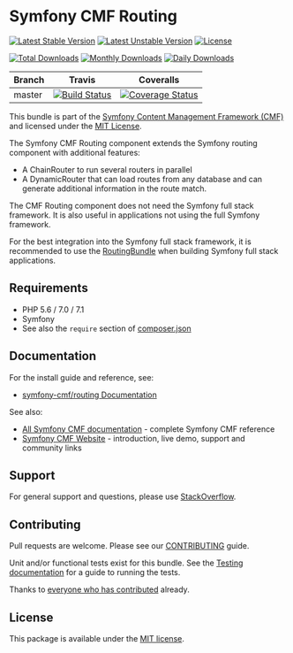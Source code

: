 # Symfony CMF Routing

[![Latest Stable Version](https://poser.pugx.org/symfony-cmf/routing/v/stable)](https://packagist.org/packages/symfony-cmf/routing)
[![Latest Unstable Version](https://poser.pugx.org/symfony-cmf/routing/v/unstable)](https://packagist.org/packages/symfony-cmf/routing)
[![License](https://poser.pugx.org/symfony-cmf/routing/license)](https://packagist.org/packages/symfony-cmf/routing)

[![Total Downloads](https://poser.pugx.org/symfony-cmf/routing/downloads)](https://packagist.org/packages/symfony-cmf/routing)
[![Monthly Downloads](https://poser.pugx.org/symfony-cmf/routing/d/monthly)](https://packagist.org/packages/symfony-cmf/routing)
[![Daily Downloads](https://poser.pugx.org/symfony-cmf/routing/d/daily)](https://packagist.org/packages/symfony-cmf/routing)

Branch | Travis | Coveralls |
------ | ------ | --------- |
master | [![Build Status][travis_unstable_badge]][travis_unstable_link] | [![Coverage Status][coveralls_unstable_badge]][coveralls_unstable_link] |

This bundle is part of the [Symfony Content Management Framework (CMF)](http://cmf.symfony.com/) and licensed
under the [MIT License](LICENSE).

The Symfony CMF Routing component extends the Symfony routing component with additional features:

 * A ChainRouter to run several routers in parallel
 * A DynamicRouter that can load routes from any database and can generate
   additional information in the route match.

The CMF Routing component does not need the Symfony full stack framework. It is
also useful in applications not using the full Symfony framework.

For the best integration into the Symfony full stack framework, it is
recommended to use the [RoutingBundle](https://github.com/symfony-cmf/RoutingBundle)
when building Symfony full stack applications.


## Requirements

* PHP 5.6 / 7.0 / 7.1
* Symfony 
* See also the `require` section of [composer.json](composer.json)

## Documentation

For the install guide and reference, see:

* [symfony-cmf/routing Documentation](http://symfony.com/doc/master/cmf/components/routing/index.html)

See also:

* [All Symfony CMF documentation](http://symfony.com/doc/master/cmf/index.html) - complete Symfony CMF reference
* [Symfony CMF Website](http://cmf.symfony.com/) - introduction, live demo, support and community links

## Support

For general support and questions, please use [StackOverflow](http://stackoverflow.com/questions/tagged/symfony-cmf).

## Contributing

Pull requests are welcome. Please see our
[CONTRIBUTING](https://github.com/symfony-cmf/symfony-cmf/blob/master/CONTRIBUTING.md)
guide.

Unit and/or functional tests exist for this bundle. See the
[Testing documentation](http://symfony.com/doc/master/cmf/components/testing.html)
for a guide to running the tests.

Thanks to
[everyone who has contributed](contributors) already.

## License

This package is available under the [MIT license](src/Resources/meta/LICENSE).

[travis_legacy_badge]: https://travis-ci.org/symfony-cmf/Routing.svg?branch=master
[travis_legacy_link]: https://travis-ci.org/symfony-cmf/Routing
[travis_stable_badge]: https://travis-ci.org/symfony-cmf/Routing.svg?branch=master
[travis_stable_link]: https://travis-ci.org/symfony-cmf/Routing
[travis_unstable_badge]: https://travis-ci.org/symfony-cmf/Routing.svg?branch=master
[travis_unstable_link]: https://travis-ci.org/symfony-cmf/Routing

[coveralls_legacy_badge]: https://coveralls.io/repos/github/symfony-cmf/Routing/badge.svg?branch=master
[coveralls_legacy_link]: https://coveralls.io/github/symfony-cmf/Routing?branch=master
[coveralls_stable_badge]: https://coveralls.io/repos/github/symfony-cmf/Routing/badge.svg?branch=master
[coveralls_stable_link]: https://coveralls.io/github/symfony-cmf/Routing?branch=master
[coveralls_unstable_badge]: https://coveralls.io/repos/github/symfony-cmf/Routing/badge.svg?branch=master
[coveralls_unstable_link]: https://coveralls.io/github/symfony-cmf/Routing?branch=master
